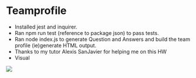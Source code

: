 # Teamprofile

* Installed jest and inquirer.
* Ran npm run test (reference to package json) to pass tests.
* Ran node index.js to generate Question and Answers and  build the team profile (ie)generate HTML output.
* Thanks to my tutor Alexis SanJavier for helping me on this HW 
*  Visual 
<img src="./Profilegen.gif">



